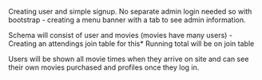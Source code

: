 Creating user and simple signup. No separate admin login needed
so with bootstrap - creating a menu banner with a tab to see 
admin information. 

Schema will consist of user and movies (movies have many users)
    - Creating an attendings join table for this*
Running total will be on join table 
    
Users will be shown all movie times when they arrive on site
and can see their own movies purchased and profiles once 
they log in.